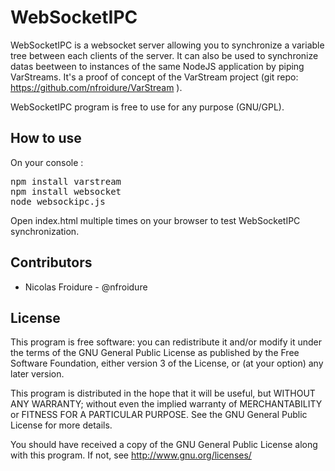 WebSocketIPC
============

WebSocketIPC is a websocket server allowing you to synchronize a variable tree between each clients of the server.
It can also be used to synchronize datas beetween to instances of the same NodeJS application by piping VarStreams.
It's a proof of concept of the VarStream project (git repo: https://github.com/nfroidure/VarStream ).

WebSocketIPC program is free to use for any purpose (GNU/GPL).

How to use
-------------
On your console :
<pre>
npm install varstream
npm install websocket
node websockipc.js 
</pre>

Open index.html multiple times on your browser to test WebSocketIPC synchronization.

Contributors
-------------
* Nicolas Froidure - @nfroidure

License
-------
This program is free software: you can redistribute it and/or modify it under the terms of the GNU General Public License as published by the Free Software Foundation, either version 3 of the License, or (at your option) any later version.

This program is distributed in the hope that it will be useful, but WITHOUT ANY WARRANTY; without even the implied warranty of MERCHANTABILITY or FITNESS FOR A PARTICULAR PURPOSE.  See the GNU General Public License for more details.

You should have received a copy of the GNU General Public License along with this program.  If not, see <http://www.gnu.org/licenses/>
